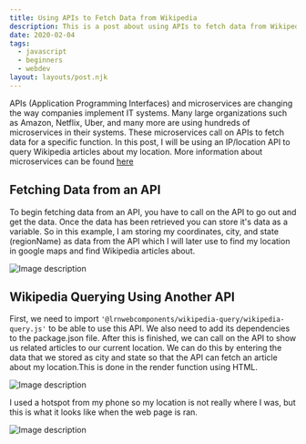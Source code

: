 ```yaml
---
title: Using APIs to Fetch Data from Wikipedia
description: This is a post about using APIs to fetch data from Wikipedia
date: 2020-02-04
tags:
  - javascript
  - beginners
  - webdev
layout: layouts/post.njk
---
```

APIs (Application Programming Interfaces) and microservices are changing the way companies implement IT systems. Many large organizations such as Amazon, Netflix, Uber, and many more are using hundreds of microservices in their systems. These microservices call on APIs to fetch data for a specific function. In this post, I will be using an IP/location API to query Wikipedia articles about my location. More information about microservices can be found [here](https://www.divante.com/blog/10-companies-that-implemented-the-microservice-architecture-and-paved-the-way-for-others)

## Fetching Data from an API

To begin fetching data from an API, you have to call on the API to go out and get the data. Once the data has been retrieved you can store it's data as a variable. So in this example, I am storing my coordinates, city, and state (regionName) as data from the API which I will later use to find my location in google maps and find Wikipedia articles about.


![Image description](https://dev-to-uploads.s3.amazonaws.com/uploads/articles/tgr6k6mqxlqueinx5uz4.png)


## Wikipedia Querying Using Another API

First, we need to import `'@lrnwebcomponents/wikipedia-query/wikipedia-query.js'` to be able to use this API. We also need to add its dependencies to the package.json file. After this is finished, we can call on the API to show us related articles to our current location. We can do this by entering the data that we stored as city and state so that the API can fetch an article about my location.This is done in the render function using HTML.


![Image description](https://dev-to-uploads.s3.amazonaws.com/uploads/articles/wgwpq3fv6o4007kmsoi9.png)


I used a hotspot from my phone so my location is not really where I was, but this is what it looks like when the web page is ran.

![Image description](https://dev-to-uploads.s3.amazonaws.com/uploads/articles/f2eu9m57zsncys70kzzy.png)
